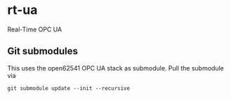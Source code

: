 # rt-ua
Real-Time OPC UA

## Git submodules
This uses the open62541 OPC UA stack as submodule. Pull the submodule via

```shell
git submodule update --init --recursive
```



